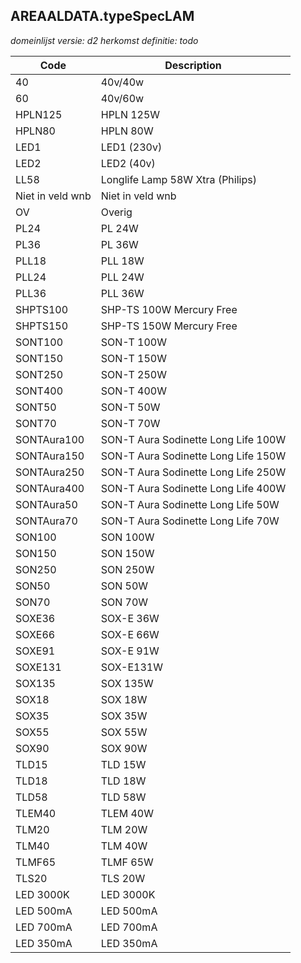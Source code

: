 ## AREAALDATA.typeSpecLAM

*domeinlijst versie: d2* *herkomst definitie: todo*

 |Code |Description	|
|	---	|	---	|
| 40 | 40v/40w |
| 60 | 40v/60w |
| HPLN125 | HPLN 125W |
| HPLN80 | HPLN 80W |
| LED1 | LED1 (230v) |
| LED2 | LED2 (40v) |
| LL58 | Longlife Lamp 58W Xtra (Philips) |
| Niet in veld wnb | Niet in veld wnb |
| OV | Overig |
| PL24 | PL 24W |
| PL36 | PL 36W |
| PLL18 | PLL 18W |
| PLL24 | PLL 24W |
| PLL36 | PLL 36W |
| SHPTS100 | SHP-TS 100W Mercury Free |
| SHPTS150 | SHP-TS 150W Mercury Free |
| SONT100 | SON-T 100W |
| SONT150 | SON-T 150W |
| SONT250 | SON-T 250W |
| SONT400 | SON-T 400W |
| SONT50 | SON-T 50W |
| SONT70 | SON-T 70W |
| SONTAura100 | SON-T Aura Sodinette Long Life 100W |
| SONTAura150 | SON-T Aura Sodinette Long Life 150W |
| SONTAura250 | SON-T Aura Sodinette Long Life 250W |
| SONTAura400 | SON-T Aura Sodinette Long Life 400W |
| SONTAura50 | SON-T Aura Sodinette Long Life 50W |
| SONTAura70 | SON-T Aura Sodinette Long Life 70W |
| SON100 | SON 100W |
| SON150 | SON 150W |
| SON250 | SON 250W |
| SON50 | SON 50W |
| SON70 | SON 70W |
| SOXE36 | SOX-E 36W |
| SOXE66 | SOX-E 66W |
| SOXE91 | SOX-E 91W |
| SOXE131 | SOX-E131W |
| SOX135 | SOX 135W |
| SOX18 | SOX 18W |
| SOX35 | SOX 35W |
| SOX55 | SOX 55W |
| SOX90 | SOX 90W |
| TLD15 | TLD 15W |
| TLD18 | TLD 18W |
| TLD58 | TLD 58W |
| TLEM40 | TLEM 40W |
| TLM20 | TLM 20W |
| TLM40 | TLM 40W |
| TLMF65 | TLMF 65W |
| TLS20 | TLS 20W |
| LED 3000K | LED 3000K |
| LED 500mA | LED 500mA | 
| LED 700mA | LED 700mA |
| LED 350mA | LED 350mA |

